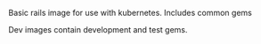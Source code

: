 Basic rails image for use with kubernetes. Includes common gems

Dev images contain development and test gems.
